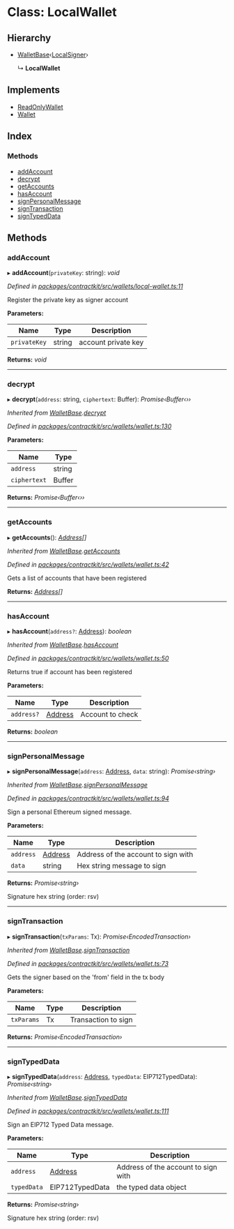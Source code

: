 # Class: LocalWallet

## Hierarchy

* [WalletBase](_wallets_wallet_.walletbase.md)‹[LocalSigner](_wallets_signers_local_signer_.localsigner.md)›

  ↳ **LocalWallet**

## Implements

* [ReadOnlyWallet](../interfaces/_wallets_wallet_.readonlywallet.md)
* [Wallet](../interfaces/_wallets_wallet_.wallet.md)

## Index

### Methods

* [addAccount](_wallets_local_wallet_.localwallet.md#addaccount)
* [decrypt](_wallets_local_wallet_.localwallet.md#decrypt)
* [getAccounts](_wallets_local_wallet_.localwallet.md#getaccounts)
* [hasAccount](_wallets_local_wallet_.localwallet.md#hasaccount)
* [signPersonalMessage](_wallets_local_wallet_.localwallet.md#signpersonalmessage)
* [signTransaction](_wallets_local_wallet_.localwallet.md#signtransaction)
* [signTypedData](_wallets_local_wallet_.localwallet.md#signtypeddata)

## Methods

###  addAccount

▸ **addAccount**(`privateKey`: string): *void*

*Defined in [packages/contractkit/src/wallets/local-wallet.ts:11](https://github.com/celo-org/celo-monorepo/blob/master/packages/contractkit/src/wallets/local-wallet.ts#L11)*

Register the private key as signer account

**Parameters:**

Name | Type | Description |
------ | ------ | ------ |
`privateKey` | string | account private key  |

**Returns:** *void*

___

###  decrypt

▸ **decrypt**(`address`: string, `ciphertext`: Buffer): *Promise‹Buffer‹››*

*Inherited from [WalletBase](_wallets_wallet_.walletbase.md).[decrypt](_wallets_wallet_.walletbase.md#decrypt)*

*Defined in [packages/contractkit/src/wallets/wallet.ts:130](https://github.com/celo-org/celo-monorepo/blob/master/packages/contractkit/src/wallets/wallet.ts#L130)*

**Parameters:**

Name | Type |
------ | ------ |
`address` | string |
`ciphertext` | Buffer |

**Returns:** *Promise‹Buffer‹››*

___

###  getAccounts

▸ **getAccounts**(): *[Address](../modules/_base_.md#address)[]*

*Inherited from [WalletBase](_wallets_wallet_.walletbase.md).[getAccounts](_wallets_wallet_.walletbase.md#getaccounts)*

*Defined in [packages/contractkit/src/wallets/wallet.ts:42](https://github.com/celo-org/celo-monorepo/blob/master/packages/contractkit/src/wallets/wallet.ts#L42)*

Gets a list of accounts that have been registered

**Returns:** *[Address](../modules/_base_.md#address)[]*

___

###  hasAccount

▸ **hasAccount**(`address?`: [Address](../modules/_base_.md#address)): *boolean*

*Inherited from [WalletBase](_wallets_wallet_.walletbase.md).[hasAccount](_wallets_wallet_.walletbase.md#hasaccount)*

*Defined in [packages/contractkit/src/wallets/wallet.ts:50](https://github.com/celo-org/celo-monorepo/blob/master/packages/contractkit/src/wallets/wallet.ts#L50)*

Returns true if account has been registered

**Parameters:**

Name | Type | Description |
------ | ------ | ------ |
`address?` | [Address](../modules/_base_.md#address) | Account to check  |

**Returns:** *boolean*

___

###  signPersonalMessage

▸ **signPersonalMessage**(`address`: [Address](../modules/_base_.md#address), `data`: string): *Promise‹string›*

*Inherited from [WalletBase](_wallets_wallet_.walletbase.md).[signPersonalMessage](_wallets_wallet_.walletbase.md#signpersonalmessage)*

*Defined in [packages/contractkit/src/wallets/wallet.ts:94](https://github.com/celo-org/celo-monorepo/blob/master/packages/contractkit/src/wallets/wallet.ts#L94)*

Sign a personal Ethereum signed message.

**Parameters:**

Name | Type | Description |
------ | ------ | ------ |
`address` | [Address](../modules/_base_.md#address) | Address of the account to sign with |
`data` | string | Hex string message to sign |

**Returns:** *Promise‹string›*

Signature hex string (order: rsv)

___

###  signTransaction

▸ **signTransaction**(`txParams`: Tx): *Promise‹EncodedTransaction›*

*Inherited from [WalletBase](_wallets_wallet_.walletbase.md).[signTransaction](_wallets_wallet_.walletbase.md#signtransaction)*

*Defined in [packages/contractkit/src/wallets/wallet.ts:73](https://github.com/celo-org/celo-monorepo/blob/master/packages/contractkit/src/wallets/wallet.ts#L73)*

Gets the signer based on the 'from' field in the tx body

**Parameters:**

Name | Type | Description |
------ | ------ | ------ |
`txParams` | Tx | Transaction to sign  |

**Returns:** *Promise‹EncodedTransaction›*

___

###  signTypedData

▸ **signTypedData**(`address`: [Address](../modules/_base_.md#address), `typedData`: EIP712TypedData): *Promise‹string›*

*Inherited from [WalletBase](_wallets_wallet_.walletbase.md).[signTypedData](_wallets_wallet_.walletbase.md#signtypeddata)*

*Defined in [packages/contractkit/src/wallets/wallet.ts:111](https://github.com/celo-org/celo-monorepo/blob/master/packages/contractkit/src/wallets/wallet.ts#L111)*

Sign an EIP712 Typed Data message.

**Parameters:**

Name | Type | Description |
------ | ------ | ------ |
`address` | [Address](../modules/_base_.md#address) | Address of the account to sign with |
`typedData` | EIP712TypedData | the typed data object |

**Returns:** *Promise‹string›*

Signature hex string (order: rsv)
